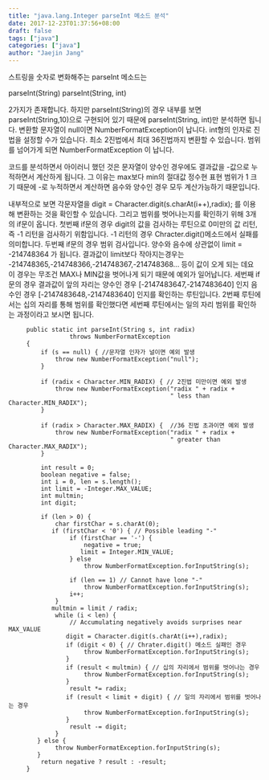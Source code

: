 ```yaml
---
title: "java.lang.Integer parseInt 메소드 분석"
date: 2017-12-23T01:37:56+08:00
draft: false
tags: ["java"]
categories: ["java"]
author: "Jaejin Jang"
---
```


스트링을 숫자로 변화해주는 parseInt 메소드는 

parseInt(String)
parseInt(String, int)

2가지가 존재합니다. 하지만 parseInt(String)의 경우 내부를 보면 parseInt(String,10)으로 구현되어 있기 때문에 parseInt(String, int)만 분석하면 됩니다.
변환할 문자열이 null이면 NumberFormatException이 납니다.
int형의 인자로 진법을 설정할 수가 있습니다. 최소 2진법에서 최대 36진법까지 변환할 수 있습니다. 범위를 넘어가게 되면 NumberFormatException 이 납니다.

코드를 분석하면서 아이러니 했던 것은 문자열이 양수인 경우에도 결과값을 -값으로 누적하면서 계산하게 됩니다. 그 이유는 max보다 min의 절대값 정수현 표현 범위가 1 크기 때문에 -로 누적하면서 계산하면 음수와 양수인 경우 모두 계산가능하기 때문입니다.

내부적으로 보면 각문자열을 digit = Character.digit(s.charAt(i++),radix); 를 이용해 변환하는 것을 확인할 수 있습니다. 그리고 범위를 벗어나는지를 확인하기 위해 3개의 if문이 옵니다. 
첫번째 if문의 경우 digit의 값을 검사하는 루틴으로 0미만의 값 리턴, 즉 -1 리턴을 검사하기 위함입니다. -1 리턴의 경우 Chracter.digit()메소드에서 실패를 의미합니다.
두번째 if문의 경우 범위 검사입니다. 양수와 음수에 상관없이 limit = -214748364 가 됩니다. 결과값이 limit보다 작아지는경우는 -214748365,-214748366,-214748367,-214748368... 등이 값이 오게 되는 데요 이 경우는 무조건 MAX나 MIN값을 벗어나게 되기 때문에 예외가 일어납니다.
세번째 if문의 경우 결과값이 앞의 자리는 양수인 경우 [-2147483647,-2147483640] 인지 음수인 경우 [-2147483648,-2147483640] 인지를 확인하는 루틴입니다. 2번째 루틴에서는 십의 자리를 통해 범위를 확인했다면 세번째 루틴에서는 일의 자리 범위를 확인하는 과정이라고 보시면 됩니다.

```
     public static int parseInt(String s, int radix)
                 throws NumberFormatException
     {
         if (s == null) { //문자열 인자가 널이면 예외 발생
             throw new NumberFormatException("null");
         }
 
         if (radix < Character.MIN_RADIX) { // 2진법 미만이면 예외 발생
             throw new NumberFormatException("radix " + radix +
                                             " less than Character.MIN_RADIX");
         }
 
         if (radix > Character.MAX_RADIX) {  //36 진법 초과이면 예외 발생
             throw new NumberFormatException("radix " + radix +
                                             " greater than Character.MAX_RADIX");
         }
 
         int result = 0;
         boolean negative = false;
         int i = 0, len = s.length();
         int limit = -Integer.MAX_VALUE;
         int multmin;
         int digit;
 
         if (len > 0) {
             char firstChar = s.charAt(0);
            if (firstChar < '0') { // Possible leading "-"
                 if (firstChar == '-') {
                     negative = true;
                    limit = Integer.MIN_VALUE;
                 } else
                     throw NumberFormatException.forInputString(s);
 
                 if (len == 1) // Cannot have lone "-"
                     throw NumberFormatException.forInputString(s);
                 i++;
             }
            multmin = limit / radix;
             while (i < len) {
                 // Accumulating negatively avoids surprises near MAX_VALUE
                digit = Character.digit(s.charAt(i++),radix);
                if (digit < 0) { // Chrater.digit() 메소드 실패인 경우
                     throw NumberFormatException.forInputString(s);
                }
                if (result < multmin) { // 십의 자리에서 범위를 벗어나는 경우
                     throw NumberFormatException.forInputString(s);
                }
                 result *= radix;
                if (result < limit + digit) { // 일의 자리에서 범위를 벗어나는 경우
                     throw NumberFormatException.forInputString(s);
                }
                 result -= digit;
             }
        } else {
             throw NumberFormatException.forInputString(s);
        }
         return negative ? result : -result;
     }
```
